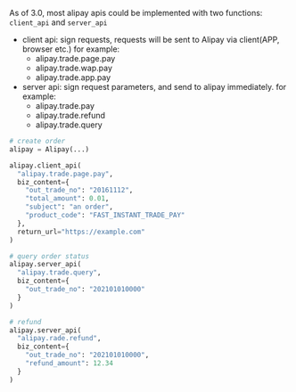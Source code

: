 As of 3.0, most alipay apis could be implemented with two functions: `client_api` and `server_api`

* client api: sign requests, requests will be sent to Alipay via client(APP, browser etc.) for example:
  * alipay.trade.page.pay
  * alipay.trade.wap.pay
  * alipay.trade.app.pay
* server api: sign request parameters, and send to alipay immediately. for example:
  * alipay.trade.pay
  * alipay.trade.refund
  * alipay.trade.query


```python
# create order
alipay = Alipay(...)

alipay.client_api(
  "alipay.trade.page.pay",
  biz_content={
    "out_trade_no": "20161112",
    "total_amount": 0.01,
    "subject": "an order",
    "product_code": "FAST_INSTANT_TRADE_PAY"
  },
  return_url="https://example.com" 
)

# query order status
alipay.server_api(
  "alipay.trade.query",
  biz_content={
    "out_trade_no": "202101010000"
  }
)

# refund
alipay.server_api(
  "alipay.rade.refund",
  biz_content={
    "out_trade_no": "202101010000",
    "refund_amount": 12.34
  }
)

```
